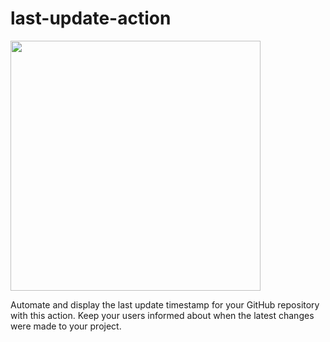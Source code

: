 # last-update-action 
<img width="400" src="https://i.pinimg.com/originals/e9/c7/cf/e9c7cf4c09603abc9322b4abf6cc39dd.jpg"/>
<p>Automate and display the last update timestamp for your GitHub repository with this action. Keep your users informed about when the latest changes were made to your project. </p>
<!--START-->
<!--END-->
